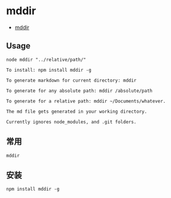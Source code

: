 # mddir

- [mddir](https://www.npmjs.com/package/mddir)

## Usage

```shell
node mddir "../relative/path/"

To install: npm install mddir -g

To generate markdown for current directory: mddir

To generate for any absolute path: mddir /absolute/path

To generate for a relative path: mddir ~/Documents/whatever.

The md file gets generated in your working directory.

Currently ignores node_modules, and .git folders.
```

## 常用

```shell
mddir
```

## 安装

```shell
npm install mddir -g
```
